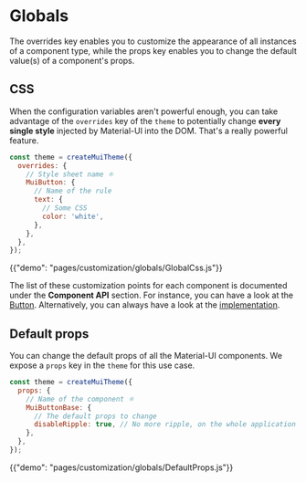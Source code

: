 # Globals

<p class="description">The overrides key enables you to customize the appearance of all instances of a component type, while the props key enables you to change the default value(s) of a component's props.</p>

## CSS

When the configuration variables aren't powerful enough, you can take advantage of the
`overrides` key of the `theme` to potentially change **every single style** injected by Material-UI into the DOM.
That's a really powerful feature.

```js
const theme = createMuiTheme({
  overrides: {
    // Style sheet name ⚛️
    MuiButton: {
      // Name of the rule
      text: {
        // Some CSS
        color: 'white',
      },
    },
  },
});
```

{{"demo": "pages/customization/globals/GlobalCss.js"}}

The list of these customization points for each component is documented under the **Component API** section.
For instance, you can have a look at the [Button](/api/button/#css).
Alternatively, you can always have a look at the [implementation](https://github.com/mui-org/material-ui/blob/master/packages/material-ui/src/Button/Button.js).

## Default props

You can change the default props of all the Material-UI components.
We expose a `props` key in the `theme` for this use case.

```js
const theme = createMuiTheme({
  props: {
    // Name of the component ⚛️
    MuiButtonBase: {
      // The default props to change
      disableRipple: true, // No more ripple, on the whole application 💣!
    },
  },
});
```

{{"demo": "pages/customization/globals/DefaultProps.js"}}
